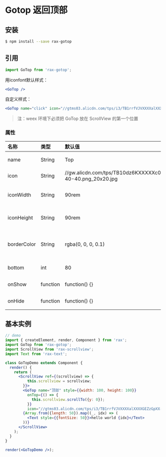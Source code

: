 # Gotop 返回顶部

## 安装

```bash
$ npm install --save rax-gotop
```

## 引用

```jsx
import GoTop from 'rax-gotop';
```

用iconfont默认样式：

```jsx
<GoTop />
```

自定义样式：

```jsx
<GoTop name="click" icon="//gtms03.alicdn.com/tps/i3/TB1rrfVJVXXXXalXXXXGEZzGpXX-40-40.png" />
```
> 注：weex 环境下必须把 GoTop 放在 ScrollView 的第一个位置

### 属性

| 名称          | 类型       | 默认值                                      | 描述                     |
| :---------- | :------- | :--------------------------------------- | :--------------------- |
| name        | String   | Top                                      | 图标文字内容                 |
| icon        | String   | //gw.alicdn.com/tps/TB10dz6KXXXXXc0XFXXXXXXXXXX-40-40.png_20x20.jpg | 图标 Icon URL            |
| iconWidth   | String   | 90rem                                    | 返回顶部container宽度        |
| iconHeight  | String   | 90rem                                    | 返回顶部container高度        |
| borderColor | String   | rgba(0, 0, 0, 0.1)                       | 返回顶部container border颜色 |
| bottom      | int      | 80                                       | 离底部的距离                 |
| onShow      | function | function() {}                            | icon显示回调               |
| onHide      | function | function() {}                            | icon消失回调               |

## 基本实例

```jsx
// demo
import { createElement, render, Component } from 'rax';
import GoTop from 'rax-gotop';
import ScrollView from 'rax-scrollview';
import Text from 'rax-text';

class GoTopDemo extends Component {
  render() {
    return (
      <ScrollView ref={(scrollview) => {
          this.scrollview = scrollview; 
        }}>
        <GoTop name="顶部" style={{width: 100, height: 100}}
          onTop={() => { 
            this.scrollview.scrollTo({y: 0});
          }}
          icon="//gtms03.alicdn.com/tps/i3/TB1rrfVJVXXXXalXXXXGEZzGpXX-40-40.png" />
        {Array.from({length: 50}).map((_, idx) => (
          <Text style={{fontSize: 50}}>hello world {idx}</Text>
        ))}
      </ScrollView>
    );
  }
}

render(<GoTopDemo />);
```

